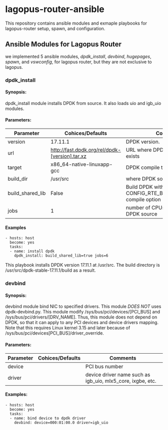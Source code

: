 

# lagopus-router-ansible

This repository contains ansible modules and exmaple playbooks for
lagopus-router setup, spawn, and configuration.


## Ansible Modules for Lagopus Router

we implemented 5 ansible modules, *dpdk_install*, *devbind*,
*hugepages*, *spawn*, and *vswconfig*, for lagopus router, but they
are not exclusive to lagopus.

### dpdk_install

#### Synopsis:

dpdk_install module installs DPDK from source. It also loads uio and
igb_uio modules.

#### Parameters:

| Parameter | Cohices/Defaults | Comments |
|-----------|------------------|----------|
| version   | 17.11.1          | DPDK version. |
| url       | http://fast.dpdk.org/rel/dpdk-[version].tar.xz | URL where DPDK source tar ball exists |
| target    | x86_64-native-linuxapp-gcc | DPDK compile target architecture |
| build_dir | /usr/src         | where DPDK source is extracted. |
| build_shared_lib | False     | Build DPDK with CONFIG_RTE_BUILD_SHARED_LIB=y compile option |
| jobs      | 1                | number of CPUs used to compile DPDK source

#### Examples

```
- hosts: host
  become: yes
  tasks:
  - name: install dpdk
    dpdk_install: build_shared_lib=true jobs=6
```

This playbook installs DPDK version 17.11.1 at /usr/src. The build
directory is /usr/src/dpdk-stable-17.11.1/build as a result.



### devbind

#### Synopsis:

devbind module bind NIC to specified drivers. This module *DOES NOT*
uses dpdk-devbind.py. This module modify
/sys/bus/pci/devices/[PCI_BUS] and /sys/bus/pci/drivers/[DRV_NAME].
Thus, this module does not depend on DPDK, so that it can apply to any
PCI devices and device drivers mapping. Note that this requires Linux
kernel 3.15 and later because of
/sys/bus/pci/devices[PCI_BUS]/driver_override.


#### Parameters:

| Parameter | Cohices/Defaults | Comments |
|-----------|------------------|----------|
| device    |                  | PCI bus number |
| driver    |                  | device driver name such as igb_uio, mlx5_core, ixgbe, etc. |


#### Examples:

```
- hosts: host
  become: yes
  tasks:
  - name: bind device to dpdk driver
    devbind: device=000:01:00.0 driver=igb_uio
```